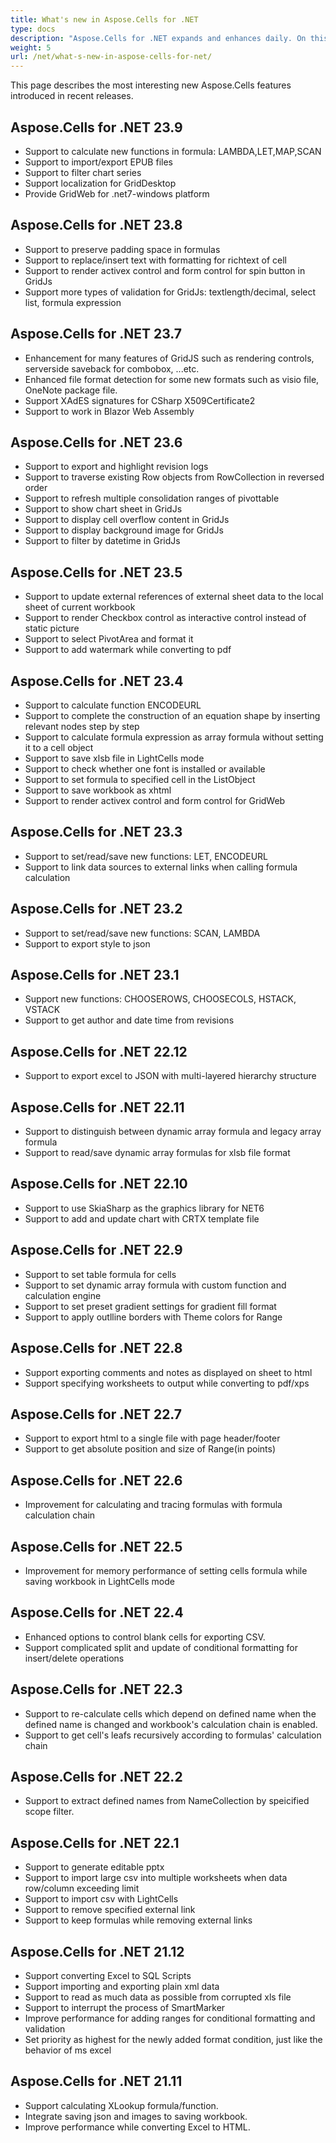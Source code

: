 ```yaml
---
title: What's new in Aspose.Cells for .NET
type: docs
description: "Aspose.Cells for .NET expands and enhances daily. On this page, you can learn about the huge and most interesting features of the product."
weight: 5
url: /net/what-s-new-in-aspose-cells-for-net/
---
```


This page describes the most interesting new Aspose.Cells features introduced in recent releases.

## Aspose.Cells for .NET 23.9

* Support to calculate new functions in formula: LAMBDA,LET,MAP,SCAN
* Support to import/export EPUB files
* Support to filter chart series
* Support localization for GridDesktop
* Provide GridWeb for .net7-windows platform

## Aspose.Cells for .NET 23.8

* Support to preserve padding space in formulas
* Support to replace/insert text with formatting for richtext of cell
* Support to render activex control and form control for spin button in GridJs
* Support more types of validation for GridJs: textlength/decimal, select list, formula expression

## Aspose.Cells for .NET 23.7

* Enhancement for many features of GridJS such as rendering controls, serverside saveback for combobox, ...etc.
* Enhanced file format detection for some new formats such as visio file, OneNote package file.
* Support XAdES signatures for CSharp X509Certificate2
* Support to work in Blazor Web Assembly

## Aspose.Cells for .NET 23.6

* Support to export and highlight revision logs
* Support to traverse existing Row objects from RowCollection in reversed order
* Support to refresh multiple consolidation ranges of pivottable
* Support to show chart sheet in GridJs
* Support to display cell overflow content in GridJs
* Support to display background image for GridJs
* Support to filter by datetime in GridJs

## Aspose.Cells for .NET 23.5

* Support to update external references of external sheet data to the local sheet of current workbook
* Support to render Checkbox control as interactive control instead of static picture
* Support to select PivotArea and format it
* Support to add watermark while converting to pdf

## Aspose.Cells for .NET 23.4

* Support to calculate function ENCODEURL
* Support to complete the construction of an equation shape by inserting relevant nodes step by step
* Support to calculate formula expression as array formula without setting it to a cell object
* Support to save xlsb file in LightCells mode
* Support to check whether one font is installed or available
* Support to set formula to specified cell in the ListObject
* Support to save workbook as xhtml
* Support to render activex control and form control for GridWeb

## Aspose.Cells for .NET 23.3

* Support to set/read/save new functions: LET, ENCODEURL
* Support to link data sources to external links when calling formula calculation

## Aspose.Cells for .NET 23.2

* Support to set/read/save new functions: SCAN, LAMBDA
* Support to export style to json

## Aspose.Cells for .NET 23.1

* Support new functions: CHOOSEROWS, CHOOSECOLS, HSTACK, VSTACK
* Support to get author and date time from revisions

## Aspose.Cells for .NET 22.12

* Support to export excel to JSON with multi-layered hierarchy structure

## Aspose.Cells for .NET 22.11

* Support to distinguish between dynamic array formula and legacy array formula
* Support to read/save dynamic array formulas for xlsb file format

## Aspose.Cells for .NET 22.10

* Support to use SkiaSharp as the graphics library for NET6
* Support to add and update chart with CRTX template file

## Aspose.Cells for .NET 22.9

* Support to set table formula for cells
* Support to set dynamic array formula with custom function and calculation engine
* Support to set preset gradient settings for gradient fill format
* Support to apply outlline borders with Theme colors for Range

## Aspose.Cells for .NET 22.8

* Support exporting comments and notes as displayed on sheet to html
* Support specifying worksheets to output while converting to pdf/xps

## Aspose.Cells for .NET 22.7

* Support to export html to a single file with page header/footer
* Support to get absolute position and size of Range(in points)

## Aspose.Cells for .NET 22.6

* Improvement for calculating and tracing formulas with formula calculation chain

## Aspose.Cells for .NET 22.5

* Improvement for memory performance of setting cells formula while saving workbook in LightCells mode

## Aspose.Cells for .NET 22.4

* Enhanced options to control blank cells for exporting CSV.
* Support complicated split and update of conditional formatting for insert/delete operations

## Aspose.Cells for .NET 22.3

* Support to re-calculate cells which depend on defined name when the defined name is changed and workbook's calculation chain is enabled.
* Support to get cell's leafs recursively according to formulas' calculation chain

## Aspose.Cells for .NET 22.2

* Support to extract defined names from NameCollection by speicified scope filter.

## Aspose.Cells for .NET 22.1

* Support to generate editable pptx
* Support to import large csv into multiple worksheets when data row/column exceeding limit
* Support to import csv with LightCells
* Support to remove specified external link
* Support to keep formulas while removing external links

## Aspose.Cells for .NET 21.12

* Support converting Excel to SQL Scripts
* Support importing and exporting plain xml data
* Support to read as much data as possible from corrupted xls file
* Support to interrupt the process of SmartMarker
* Improve performance for adding ranges for conditional formatting and validation
* Set priority as highest for the newly added format condition, just like the behavior of ms excel

## Aspose.Cells for .NET 21.11

* Support calculating XLookup formula/function.
* Integrate saving json and images to saving workbook.
* Improve performance while converting Excel to HTML.

